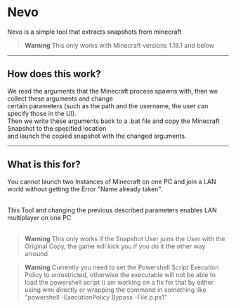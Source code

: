 # Nevo

Nevo is a simple tool that extracts snapshots from minecraft


>**Warning**
> This only works with Minecraft versions 1.18.1 and below

---

## How does this work?
We read the arguments that the Minecraft process spawns with, then we collect these arguments and change <br >
certain parameters (such as the path and the username, the user can specify those in the UI). <br >
Then we write these arguments back to a .bat file and copy the Minecraft Snapshot to the specified location <br >
and launch the copied snapshot with the changed arguments. 

---

## What is this for?
You cannot launch two Instances of Minecraft on one PC and join a LAN world without getting the Error "Name already taken".

<br>
This Tool and changing the previous described parameters enables LAN multiplayer on one PC
<br>
<br>

>**Warning**
>This only works if the Snapshot User joins the User with the Original Copy, the game will kick you if you do it the other way arround

>**Warning**
>Currently you need to set the Powershell Script Execution Policy to unrestricted, otherwise the executable will not be able to load the powershell script (i am working on a fix for that by either using wmi directly or wrapping the command in something like "powershell -ExecutionPolicy Bypass -File p.ps1"
